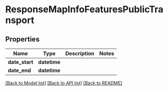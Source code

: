 # ResponseMapInfoFeaturesPublicTransport

## Properties
Name | Type | Description | Notes
------------ | ------------- | ------------- | -------------
**date_start** | **datetime** |  | 
**date_end** | **datetime** |  | 

[[Back to Model list]](../README.md#documentation-for-models) [[Back to API list]](../README.md#documentation-for-api-endpoints) [[Back to README]](../README.md)



